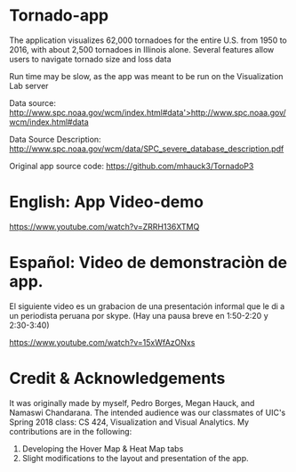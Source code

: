 # Tornado-app
The application visualizes 62,000 tornadoes for the entire U.S. from 1950 to 2016, with about 2,500 tornadoes in Illinois alone. Several features allow users to navigate tornado size and loss data

Run time may be slow, as the app was meant to be run on the Visualization Lab server 

Data source: http://www.spc.noaa.gov/wcm/index.html#data'>http://www.spc.noaa.gov/wcm/index.html#data

Data Source Description: http://www.spc.noaa.gov/wcm/data/SPC_severe_database_description.pdf

Original app source code: https://github.com/mhauck3/TornadoP3


# English: App Video-demo

https://www.youtube.com/watch?v=ZRRH136XTMQ

# Español: Video de demonstraciòn de app.
El siguiente video es un grabacion de una presentación informal que le di a un periodista peruana por skype.
(Hay una pausa breve en 1:50-2:20 y  2:30-3:40)

https://www.youtube.com/watch?v=15xWfAzONxs


# Credit & Acknowledgements

It was originally made by myself, Pedro Borges, Megan Hauck, and Namaswi Chandarana.  The intended audience was our classmates of UIC's Spring 2018 class: CS 424, Visualization and Visual Analytics.  My contributions are in the following:

1.	Developing the Hover Map & Heat Map tabs
2.  Slight modifications to the layout and presentation of the app. 


